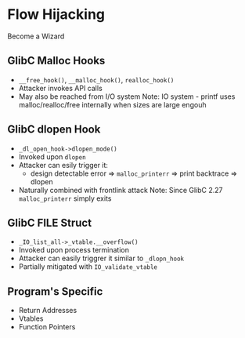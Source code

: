 # Flow Hijacking
Become a Wizard


## GlibC Malloc Hooks
* `__free_hook()`, `__malloc_hook()`, `realloc_hook()`
* Attacker invokes API calls
* May also be reached from I/O system
Note:
IO system - printf uses malloc/realloc/free internally when sizes are large engouh


## GlibC dlopen Hook
* `_dl_open_hook->dlopen_mode()`
* Invoked upon `dlopen`
* Attacker can esily trigger it:
    - design detectable error => `malloc_printerr` => print backtrace => dlopen
* Naturally combined with frontlink attack
Note:
Since GlibC 2.27 `malloc_printerr` simply exits


## GlibC FILE Struct
* `_IO_list_all->_vtable.__overflow()`
* Invoked upon process termination
* Attacker can easily triggrer it similar to `_dlopn_hook`
* Partially mitigated with `IO_validate_vtable` 


## Program's Specific
* Return Addresses
* Vtables
* Function Pointers
